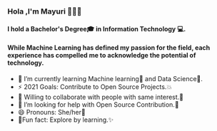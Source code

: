 ### Hola ,I'm Mayuri 👩🏾‍💻 

#### I hold a Bachelor's Degree:mortar_board: in Information Technology :computer:.
#### While Machine Learning has defined my passion for the field, each experience has compelled me to acknowledge the potential of technology.

- 🌱 I’m currently learning Machine learning:paw_prints: and Data Science:feet:.
- ⚡ 2021 Goals: Contribute to Open Source Projects.:boom:
- 👯 Willing to collaborate with people with same interest.:information_desk_person:
- :two_women_holding_hands: I’m looking for help with Open Source Contribution.:two_men_holding_hands:
- 😄 Pronouns: She/her:raising_hand:
- :dizzy:Fun fact: Explore by learning.:sparkles:
